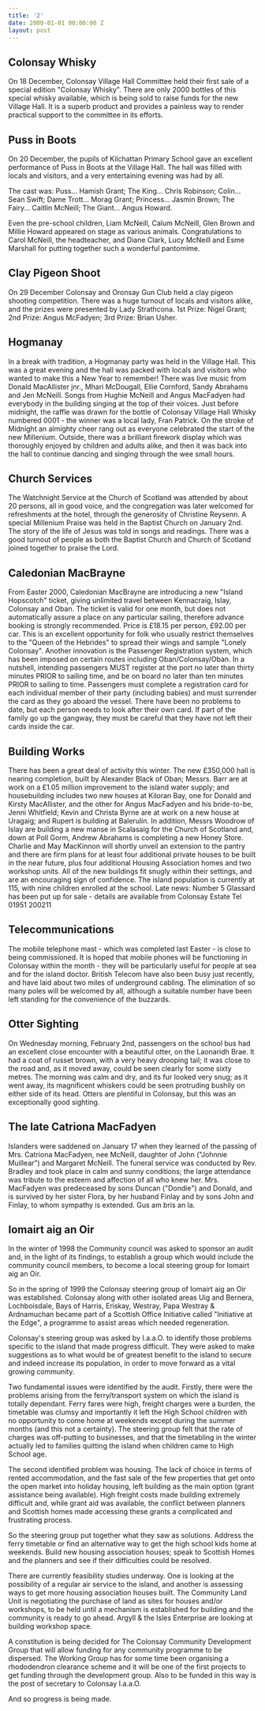 ```yaml
---
title: '2'
date: 2000-01-01 00:00:00 Z
layout: post
---
```


## Colonsay Whisky

On 18 December, Colonsay Village Hall Committee held their first sale of a special edition "Colonsay Whisky". There are only 2000 bottles of this special whisky available, which is being sold to raise funds for the new Village Hall. It is a superb product and provides a painless way to render practical support to the committee in its efforts.

## Puss in Boots

On 20 December, the pupils of Kilchattan Primary School gave an excellent performance of Puss in Boots at the Village Hall. The hall was filled with locals and visitors, and a very entertaining evening was had by all.

The cast was:
Puss... Hamish Grant;
The King... Chris Robinson;
Colin... Sean Swift;
Dame Trott... Morag Grant;
Princess... Jasmin Brown;
The Fairy... Caitlin McNeill;
The Giant... Angus Howard.

Even the pre-school children, Liam McNeill, Calum McNeill, Glen Brown and Millie Howard appeared on stage as various animals.
Congratulations to Carol McNeill, the headteacher, and Diane Clark, Lucy McNeill and Esme Marshall for putting together such a wonderful pantomime.

## Clay Pigeon Shoot

On 29 December Colonsay and Oronsay Gun Club held a clay pigeon shooting competition. There was a huge turnout of locals and visitors alike, and the prizes were presented by Lady Strathcona.
1st Prize: Nigel Grant;
2nd Prize: Angus McFadyen;
3rd Prize: Brian Usher.

## Hogmanay

In a break with tradition, a Hogmanay party was held in the Village Hall. This was a great evening and the hall was packed with locals and visitors who wanted to make this a New Year to remember!
There was live music from Donald MacAllister jnr., Mhari McDougall, Ellie Cornford, Sandy Abrahams and Jen McNeill. Songs from Hughie McNeill and Angus MacFadyen had everybody in the building singing at the top of their voices.
Just before midnight, the raffle was drawn for the bottle of Colonsay Village Hall Whisky numbered 0001 - the winner was a local lady, Fran Patrick.
On the stroke of Midnight an almighty cheer rang out as everyone celebrated the start of the new Millenium. Outside, there was a brilliant firework display which was thoroughly enjoyed by children and adults alike, and then it was back into the hall to continue dancing and singing through the wee small hours.

## Church Services

The Watchnight Service at the Church of Scotland was attended by about 20 persons, all in good voice, and the congregation was later welcomed for refreshments at the hotel, through the generosity of Christine Reysenn.
A special Millenium Praise was held in the Baptist Church on January 2nd. The story of the life of Jesus was told in songs and readings. There was a good turnout of people as both the Baptist Church and Church of Scotland joined together to praise the Lord.

## Caledonian MacBrayne

From Easter 2000, Caledonian MacBrayne are introducing a new "Island Hopscotch" ticket, giving unlimited travel between Kennacraig, Islay, Colonsay and Oban. The ticket is valid for one month, but does not automatically assure a place on any particular sailing, therefore advance booking is strongly recommended. Price is £18.15 per person, £92.00 per car. This is an excellent opportunity for folk who usually restrict themselves to the "Queen of the Hebrides" to spread their wings and sample "Lonely Colonsay".
Another innovation is the Passenger Registration system, which has been imposed on certain routes including Oban/Colonsay/Oban. In a nutshell, intending passengers MUST register at the port no later than thirty minutes PRIOR to sailing time, and be on board no later than ten minutes PRIOR to sailing to time. Passengers must complete a registration card for each individual member of their party (including babies) and must surrender the card as they go aboard the vessel. There have been no problems to date, but each person needs to look after their own card. If part of the family go up the gangway, they must be careful that they have not left their cards inside the car.

## Building Works

There has been a great deal of activity this winter. The new £350,000 hall is nearing completion, built by Alexander Black of Oban; Messrs. Barr are at work on a £1.05 million improvement to the island water supply; and housebuilding includes two new houses at Kiloran Bay, one for Donald and Kirsty MacAllister, and the other for Angus MacFadyen and his bride-to-be, Jenni Whitfield; Kevin and Christa Byrne are at work on a new house at Uragaig; and Rupert is building at Balerulin.
In addition, Messrs Woodrow of Islay are building a new manse in Scalasaig for the Church of Scotland and, down at Poll Gorm, Andrew Abrahams is completing a new Honey Store.
Charlie and May MacKinnon will shortly unveil an extension to the pantry and there are firm plans for at least four additional private houses to be built in the near future, plus four additional Housing Association homes and two workshop units.
All of the new buildings fit snugly within their settings, and are an encouraging sign of confidence. The island population is currently at 115, with nine children enrolled at the school.
Late news: Number 5 Glassard has been put up for sale - details are available from Colonsay Estate Tel 01951 200211

## Telecommunications

The mobile telephone mast - which was completed last Easter - is close to being commissioned. It is hoped that mobile phones will be functioning in Colonsay within the month - they will be particularly useful for people at sea and for the island doctor.
British Telecom have also been busy just recently, and have laid about two miles of underground cabling. The elimination of so many poles will be welcomed by all, although a suitable number have been left standing for the convenience of the buzzards.

## Otter Sighting

On Wednesday morning, February 2nd, passengers on the school bus had an excellent close encounter with a beautiful otter, on the Laonaridh Brae. It had a coat of russet brown, with a very heavy drooping tail; it was close to the road and, as it moved away, could be seen clearly for some sixty metres. The morning was calm and dry, and its fur looked very snug; as it went away, its magnificent whiskers could be seen protruding bushily on either side of its head. Otters are plentiful in Colonsay, but this was an exceptionally good sighting.

## The late Catriona MacFadyen

Islanders were saddened on January 17 when they learned of the passing of Mrs. Catriona MacFadyen, nee McNeill, daughter of John ("Johnnie Muillear") and Margaret McNeill. The funeral service was conducted by Rev. Bradley and took place in calm and sunny conditions; the large attendance was tribute to the esteem and affection of all who knew her. Mrs. MacFadyen was predeceased by sons Duncan ("Dondie") and Donald, and is survived by her sister Flora, by her husband Finlay and by sons John and Finlay, to whom sympathy is extended. Gus am bris an la.

## Iomairt aig an Oir

In the winter of 1998 the Community council was asked to sponsor an audit and, in the light of its findings, to establish a group which would include the community council members, to become a local steering group for Iomairt aig an Oir.

So in the spring of 1999 the Colonsay steering group of Iomairt aig an Oir was established. Colonsay along with other isolated areas Uig and Bernera, Lochboisdale, Bays of Harris, Eriskay, Westray, Papa Westray & Ardnamuchan became part of a Scottish Office Initiative called "Initiative at the Edge", a programme to assist areas which needed regeneration.

Colonsay's steering group was asked by I.a.a.O. to identify those problems specific to the island that made progress difficult. They were asked to make suggestions as to what would be of greatest benefit to the island to secure and indeed increase its population, in order to move forward as a vital growing community.

Two fundamental issues were identified by the audit.
Firstly, there were the problems arising from the ferry/transport system on which the island is totally dependant.
Ferry fares were high, freight charges were a burden, the timetable was clumsy and importantly it left the High School children with no opportunity to come home at weekends except during the summer months (and this not a certainty).
The steering group felt that the rate of charges was off-putting to businesses, and that the timetabling in the winter actually led to families quitting the island when children came to High School age.

The second identified problem was housing.
The lack of choice in terms of rented accommodation, and the fast sale of the few properties that get onto the open market into holiday housing, left building as the main option (grant assistance being available). High freight costs made building extremely difficult and, while grant aid was available, the conflict between planners and Scottish homes made accessing these grants a complicated and frustrating process.

So the steering group put together what they saw as solutions.
Address the ferry timetable or find an alternative way to get the high school kids home at weekends.
Build new housing association houses; speak to Scottish Homes and the planners and see if their difficulties could be resolved.

There are currently feasibility studies underway. One is looking at the possibility of a regular air service to the island, and another is assessing ways to get more housing association houses built. The Community Land Unit is negotiating the purchase of land as sites for houses and/or workshops, to be held until a mechanism is established for building and the community is ready to go ahead. Argyll & the Isles Enterprise are looking at building workshop space.

A constitution is being decided for The Colonsay Community Development Group that will allow funding for any community programme to be dispersed. The Working Group has for some time been organising a rhododendron clearance scheme and it will be one of the first projects to get funding through the development group. Also to be funded in this way is the post of secretary to Colonsay I.a.a.O.

And so progress is being made.
